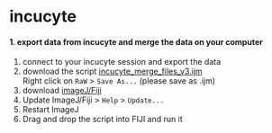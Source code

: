 # incucyte

#### 1. export data from incucyte and merge the data on your computer
1. connect to your incucyte session and export the data
2. download the script [incucyte_merge_files_v3.ijm](https://github.com/AlexHego/incucyte/blob/main/incucyte_merge_files_v3.ijm) </br>
Right click on `RaW`  > `Save As...`  (please save as .ijm)
3. download [imageJ/Fiji](https://imagej.net/software/fiji/downloads)
4. Update ImageJ/Fiji > `Help` > `Update...`
5. Restart ImageJ
6. Drag and drop the script into FIJI and run it 
